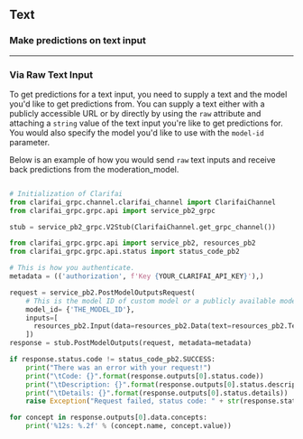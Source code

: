 ## Text

### Make predictions on text input

--------

### Via Raw Text Input

To get predictions for a text input, you need to supply a text and the model you'd like to get predictions from. You can supply a text either with a publicly accessible URL or by directly by using the `raw` attribute and attaching a `string` value of the text input you're like to get predictions for. You would also specify the model you'd like to use with the `model-id` parameter.

Below is an example of how you would send `raw` text inputs and receive back predictions from the moderation_model.

```python

# Initialization of Clarifai
from clarifai_grpc.channel.clarifai_channel import ClarifaiChannel
from clarifai_grpc.grpc.api import service_pb2_grpc

stub = service_pb2_grpc.V2Stub(ClarifaiChannel.get_grpc_channel())

from clarifai_grpc.grpc.api import service_pb2, resources_pb2
from clarifai_grpc.grpc.api.status import status_code_pb2

# This is how you authenticate.
metadata = (('authorization', f'Key {YOUR_CLARIFAI_API_KEY}'),)

request = service_pb2.PostModelOutputsRequest(
    # This is the model ID of custom model or a publicly available model.
    model_id= {'THE_MODEL_ID'},
    inputs=[
      resources_pb2.Input(data=resources_pb2.Data(text=resources_pb2.Text(raw="Gas emissions are depleting our natural resouurces")))
    ])
response = stub.PostModelOutputs(request, metadata=metadata)

if response.status.code != status_code_pb2.SUCCESS:
    print("There was an error with your request!")
    print("\tCode: {}".format(response.outputs[0].status.code))
    print("\tDescription: {}".format(response.outputs[0].status.description))
    print("\tDetails: {}".format(response.outputs[0].status.details))
    raise Exception("Request failed, status code: " + str(response.status.code))

for concept in response.outputs[0].data.concepts:
    print('%12s: %.2f' % (concept.name, concept.value))

```
